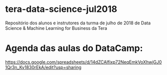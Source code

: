 # tera-data-science-jul2018
Repositório dos alunos e instrutores da turma de julho de 2018 de Data Science &amp; Machine Learning for Business da Tera

# Agenda das aulas do DataCamp: 
https://docs.google.com/spreadsheets/d/14dZCAlfixp72NeqEmkVoXhwjGJ01Qr3n_Kv1830rEkA/edit?usp=sharing
